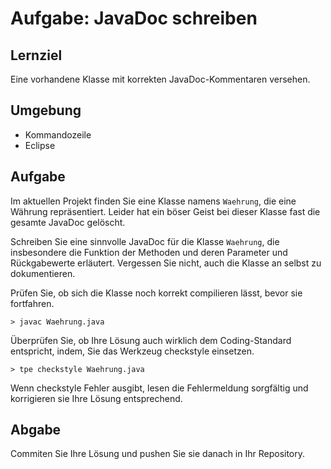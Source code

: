 # Aufgabe: JavaDoc schreiben

## Lernziel

Eine vorhandene Klasse mit korrekten JavaDoc-Kommentaren versehen.


## Umgebung

  * Kommandozeile
  * Eclipse


## Aufgabe

Im aktuellen Projekt finden Sie eine Klasse namens `Waehrung`, die eine Währung repräsentiert. Leider hat ein böser Geist bei dieser Klasse fast die gesamte JavaDoc gelöscht.

Schreiben Sie eine sinnvolle JavaDoc für die Klasse `Waehrung`, die insbesondere die Funktion der Methoden und deren Parameter und Rückgabewerte erläutert. Vergessen Sie nicht, auch die Klasse an selbst zu dokumentieren.

Prüfen Sie, ob sich die Klasse noch korrekt compilieren lässt, bevor sie fortfahren.

    > javac Waehrung.java

Überprüfen Sie, ob Ihre Lösung auch wirklich dem Coding-Standard entspricht, indem, Sie das Werkzeug checkstyle einsetzen.

    > tpe checkstyle Waehrung.java

Wenn checkstyle Fehler ausgibt, lesen die Fehlermeldung sorgfältig und korrigieren sie Ihre Lösung entsprechend.


## Abgabe

Commiten Sie Ihre Lösung und pushen Sie sie danach in Ihr Repository.
